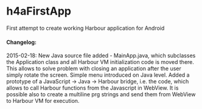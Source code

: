 # h4aFirstApp
First attempt to create working Harbour application for Android


#### Changelog:

2015-02-18:  New Java source file added - MainApp.java, which subclasses the
   Application class and all Harbour VM initialization code is moved there.
   This allows to solve problem with closing an application after the user
   simply rotate the screen.
             Simple menu introduced on Java level.
             Added a prototype of a JavaScript -> Java -> Harbour bridge, i.e.
   the code, which allows to call Harbour functions from the Javascript in WebView.
   It is possible also to create a multiline prg strings and send them from WebView
   to Harbour VM for execution.